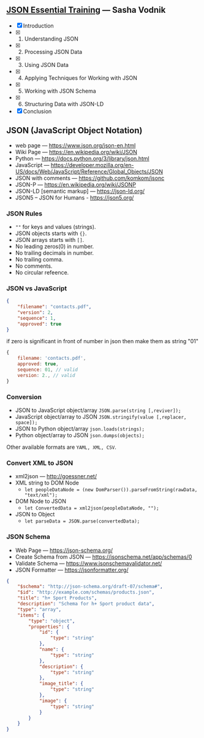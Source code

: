 ## [JSON Essential Training](https://www.linkedin.com/learning/json-essential-training) — Sasha Vodnik

- [x] Introduction
- [x] 1. Understanding JSON
- [x] 2. Processing JSON Data
- [x] 3. Using JSON Data
- [x] 4. Applying Techniques for Working with JSON
- [x] 5. Working with JSON Schema
- [x] 6. Structuring Data with JSON-LD
- [x] Conclusion

## JSON (JavaScript Object Notation)

* web page — https://www.json.org/json-en.html
* Wiki Page — https://en.wikipedia.org/wiki/JSON
* Python — https://docs.python.org/3/library/json.html
* JavaScript — https://developer.mozilla.org/en-US/docs/Web/JavaScript/Reference/Global_Objects/JSON
* JSON with comments — https://github.com/komkom/jsonc
* JSON-P — https://en.wikipedia.org/wiki/JSONP
* JSON-LD [semantic markup] — https://json-ld.org/
* JSON5 – JSON for Humans - https://json5.org/

### JSON Rules

* `""` for keys and values (strings).
* JSON objects starts with `{}`.
* JSON arrays starts with `[]`.
* No leading zeros(0) in number.
* No trailing decimals in number.
* No trailing comma.
* No comments.
* No circular refeence.

### JSON vs JavaScript

```json
{
    "filename": "contacts.pdf",
    "version": 2,
    "sequence": 1,
    "approved": true
}
```

if zero is significant in front of number in json then make them as string "01"

```js
{
    filename: 'contacts.pdf',
    approved: true,
    sequence: 01, // valid
    version: 2., // valid
}
```

### Conversion

* JSON to JavaScript object/array `JSON.parse(string [,reviver]);`
* JavaScript object/array to JSON `JSON.stringify(value [,replacer, space]);` 
* JSON to Python object/array `json.loads(strings);`
* Python object/array to JSON `json.dumps(objects);`    

Other available formats are `YAML, XML, CSV`.

### Convert XML to JSON

* xml2json — http://goessner.net/ 
* XML string to DOM Node
    * `let peopleDataNode = (new DomParser()).parseFromString(rawData, "text/xml");`
* DOM Node to JSON
    * `let ConvertedData = xml2json(peopleDataNode, "");`
* JSON to Object
    * `let parseData = JSON.parse(convertedData);`

### JSON Schema

* Web Page — https://json-schema.org/
* Create Schema from JSON — https://jsonschema.net/app/schemas/0
* Validate Schema — https://www.jsonschemavalidator.net/
* JSON Formatter — https://jsonformatter.org/

```json
{
    "$schema": "http://json-schema.org/draft-07/schema#",
    "$id": "http://example.com/schemas/products.json",
    "title": "h+ Sport Products",
    "description": "Schema for h+ Sport product data",
    "type": "array",
    "items": {
        "type": "object",
        "properties": {
            "id": {
                "type": "string"
            },
            "name": {
                "type": "string"
            },
            "description": {
                "type": "string"
            },
            "image_title": {
                "type": "string"
            },
            "image": {
                "type": "string"
            }
        }
    }
}
```